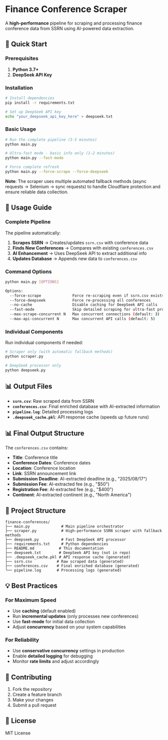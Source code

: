# Finance Conference Scraper

A **high-performance** pipeline for scraping and processing finance conference data from SSRN using AI-powered data extraction.

## 🚀 Quick Start

### Prerequisites

1. **Python 3.7+**
2. **DeepSeek API Key**

### Installation

```bash
# Install dependencies
pip install -r requirements.txt

# Set up DeepSeek API key
echo "your_deepseek_api_key_here" > deepseek.txt
```

### Basic Usage

```bash
# Run the complete pipeline (3-5 minutes)
python main.py

# Ultra-fast mode - basic info only (1-2 minutes)
python main.py --fast-mode

# Force complete refresh
python main.py --force-scrape --force-deepseek
```

**Note**: The scraper uses multiple automated fallback methods (async requests → Selenium → sync requests) to handle Cloudflare protection and ensure reliable data collection.

## 📖 Usage Guide

### Complete Pipeline

The pipeline automatically:
1. **Scrapes SSRN** → Creates/updates `ssrn.csv` with conference data
2. **Finds New Conferences** → Compares with existing `conferences.csv`
3. **AI Enhancement** → Uses DeepSeek API to extract additional info
4. **Updates Database** → Appends new data to `conferences.csv`

### Command Options

```bash
python main.py [OPTIONS]

Options:
  --force-scrape              Force re-scraping even if ssrn.csv exists
  --force-deepseek            Force re-processing all conferences
  --no-cache                  Disable caching for DeepSeek API calls
  --fast-mode                 Skip detailed scraping for ultra-fast processing
  --max-scrape-concurrent N   Max concurrent connections (default: 3)
  --max-api-concurrent N      Max concurrent API calls (default: 5)
```

### Individual Components

Run individual components if needed:

```bash
# Scraper only (with automatic fallback methods)
python scraper.py

# DeepSeek processor only  
python deepseek.py
```

## 📊 Output Files

- **`ssrn.csv`**: Raw scraped data from SSRN
- **`conferences.csv`**: Final enriched database with AI-extracted information
- **`pipeline.log`**: Detailed processing logs
- **`.deepseek_cache.pkl`**: API response cache (speeds up future runs)

## 📊 Final Output Structure

The `conferences.csv` contains:
- **Title**: Conference title
- **Conference Dates**: Conference dates  
- **Location**: Conference location
- **Link**: SSRN announcement link
- **Submission Deadline**: AI-extracted deadline (e.g., "2025/08/17")
- **Submission Fee**: AI-extracted fee (e.g., "$50")
- **Registration Fee**: AI-extracted fee (e.g., "$400")  
- **Continent**: AI-extracted continent (e.g., "North America")

## 📁 Project Structure

```
finance-conferences/
├── main.py              # Main pipeline orchestrator
├── scraper.py           # High-performance SSRN scraper with fallback methods
├── deepseek.py          # Fast DeepSeek API processor
├── requirements.txt     # Python dependencies
├── README.md           # This documentation
├── deepseek.txt        # DeepSeek API key (not in repo)
├── .deepseek_cache.pkl # API response cache (generated)
├── ssrn.csv           # Raw scraped data (generated)
├── conferences.csv    # Final enriched database (generated)
└── pipeline.log       # Processing logs (generated)
```

## 💡 Best Practices

### For Maximum Speed
- Use **caching** (default enabled)
- Run **incremental updates** (only processes new conferences)
- Use **fast-mode** for initial data collection
- Adjust **concurrency** based on your system capabilities

### For Reliability  
- Use **conservative concurrency** settings in production
- Enable **detailed logging** for debugging
- Monitor **rate limits** and adjust accordingly

## 🤝 Contributing

1. Fork the repository
2. Create a feature branch
3. Make your changes
4. Submit a pull request

## 📄 License

MIT License